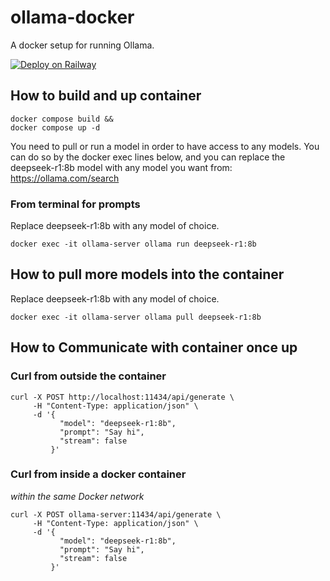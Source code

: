 # ollama-docker
A docker setup for running Ollama.

[![Deploy on Railway](https://railway.com/button.svg)](https://railway.com/template/ZFH0bl?referralCode=AqDjJs)

## How to build and up container
```
docker compose build &&
docker compose up -d
```

You need to pull or run a model in order to have access to any models. 
You can do so by the docker exec lines below, and you can replace the deepseek-r1:8b model
with any model you want from: https://ollama.com/search



### From terminal for prompts
Replace deepseek-r1:8b with any model of choice.
```
docker exec -it ollama-server ollama run deepseek-r1:8b
```

## How to pull more models into the container
Replace deepseek-r1:8b with any model of choice.
```
docker exec -it ollama-server ollama pull deepseek-r1:8b
```


## How to Communicate with container once up

### Curl from outside the container

```
curl -X POST http://localhost:11434/api/generate \
     -H "Content-Type: application/json" \
     -d '{
           "model": "deepseek-r1:8b",
           "prompt": "Say hi",
           "stream": false
         }'
```

### Curl from inside a docker container
*within the same Docker network*


```
curl -X POST ollama-server:11434/api/generate \
     -H "Content-Type: application/json" \
     -d '{
           "model": "deepseek-r1:8b",
           "prompt": "Say hi",
           "stream": false
         }'
```


